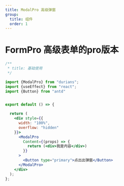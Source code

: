 ```yaml
---
title: ModalPro 高级弹窗
group:
  title: 组件
  order: 1
---
```


# FormPro 高级表单的pro版本

<code src="./demo/customForm.tsx"></code>

```jsx
/**
 * title: 基础使用
 */

import {ModalPro} from "durians";
import {useEffect} from "react";
import {Button} from "antd"


export default () => {

  return (
    <div style={{
      width: "100%",
      overflow: "hidden"
    }}>
      <ModalPro
        Content={(props) => {
          return (<div>我是内容</div>)
        }}
      >
        <Button type="primary">点出出弹窗</Button>
      </ModalPro>
    </div>
  );
};
```
<API id="ModalPro"></API>
